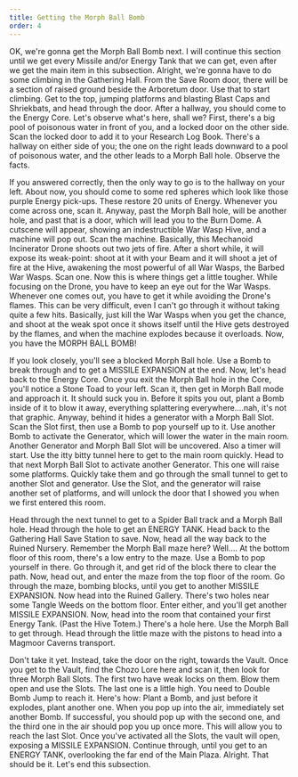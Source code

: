 ```yaml
---
title: Getting the Morph Ball Bomb
order: 4
---
```


OK, we're gonna get the Morph Ball Bomb next. I will continue this section
until we get every Missile and/or Energy Tank that we can get, even after we
get the main item in this subsection. Alright, we're gonna have to do some
climbing in the Gathering Hall. From the Save Room door, there will be a
section of raised ground beside the Arboretum door. Use that to start climbing.
Get to the top, jumping platforms and blasting Blast Caps and Shriekbats, and
head through the door. After a hallway, you should come to the Energy Core.
Let's observe what's here, shall we? First, there's a big pool of poisonous
water in front of you, and a locked door on the other side. Scan the locked
door to add it to your Research Log Book. There's a hallway on either side of
you; the one on the right leads downward to a pool of poisonous water, and the
other leads to a Morph Ball hole. Observe the facts.

If you answered correctly, then the only way to go is to the hallway on your
left. About now, you should come to some red spheres which look like those
purple Energy pick-ups. These restore 20 units of Energy. Whenever you come
across one, scan it. Anyway, past the Morph Ball hole, will be another hole,
and past that is a door, which will lead you to the Burn Dome. A cutscene will
appear, showing an indestructible War Wasp Hive, and a machine will pop out.
Scan the machine. Basically, this Mechanoid Incinerator Drone shoots out two
jets of fire. After a short while, it will expose its weak-point: shoot at it
with your Beam and it will shoot a jet of fire at the Hive, awakening the most
powerful of all War Wasps, the Barbed War Wasps. Scan one. Now this is where
things get a little tougher. While focusing on the Drone, you have to keep an
eye out for the War Wasps. Whenever one comes out, you have to get it while
avoiding the Drone's flames. This can be very difficult, even I can't go
through it without taking quite a few hits. Basically, just kill the War Wasps
when you get the chance, and shoot at the weak spot once it shows itself until
the Hive gets destroyed by the flames, and when the machine explodes because it
overloads. Now, you have the MORPH BALL BOMB!

If you look closely, you'll see a blocked Morph Ball hole. Use a Bomb to break
through and to get a MISSILE EXPANSION at the end. Now, let's head back to the
Energy Core. Once you exit the Morph Ball hole in the Core, you'll notice a
Stone Toad to your left. Scan it, then get in Morph Ball mode and approach it.
It should suck you in. Before it spits you out, plant a Bomb inside of it to
blow it away, everything splattering everywhere....nah, it's not that graphic.
Anyway, behind it hides a generator with a Morph Ball Slot. Scan the Slot
first, then use a Bomb to pop yourself up to it. Use another Bomb to activate
the Generator, which will lower the water in the main room. Another Generator
and Morph Ball Slot will be uncovered. Also a timer will start. Use the itty
bitty tunnel here to get to the main room quickly. Head to that next Morph Ball
Slot to activate another Generator. This one will raise some platforms. Quickly
take them and go through the small tunnel to get to another Slot and generator.
Use the Slot, and the generator will raise another set of platforms, and will
unlock the door that I showed you when we first entered this room.

Head through the next tunnel to get to a Spider Ball track and a Morph Ball
hole. Head through the hole to get an ENERGY TANK. Head back to the Gathering
Hall Save Station to save. Now, head all the way back to the Ruined Nursery.
Remember the Morph Ball maze here? Well.... At the bottom floor of this room,
there's a low entry to the maze. Use a Bomb to pop yourself in there. Go
through it, and get rid of the block there to clear the path. Now, head out,
and enter the maze from the top floor of the room. Go through the maze, bombing
blocks, until you get to another MISSILE EXPANSION. Now head into the Ruined
Gallery. There's two holes near some Tangle Weeds on the bottom floor. Enter
either, and you'll get another MISSILE EXPANSION. Now, head into the room that
contained your first Energy Tank. (Past the Hive Totem.) There's a hole here.
Use the Morph Ball to get through. Head through the little maze with the
pistons to head into a Magmoor Caverns transport.

Don't take it yet. Instead, take the door on the right, towards the Vault. Once
you get to the Vault, find the Chozo Lore here and scan it, then look for three
Morph Ball Slots. The first two have weak locks on them. Blow them open and use
the Slots. The last one is a little high. You need to Double Bomb Jump to reach
it. Here's how: Plant a Bomb, and just before it explodes, plant another one.
When you pop up into the air, immediately set another Bomb. If successful, you
should pop up with the second one, and the third one in the air should pop you
up once more. This will allow you to reach the last Slot. Once you've activated
all the Slots, the vault will open, exposing a MISSILE EXPANSION. Continue
through, until you get to an ENERGY TANK, overlooking the far end of the Main
Plaza. Alright. That should be it. Let's end this subsection.
